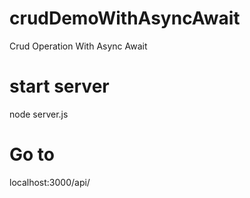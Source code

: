 # crudDemoWithAsyncAwait
Crud Operation With Async Await 

# start server 
node server.js

# Go to  
localhost:3000/api/


